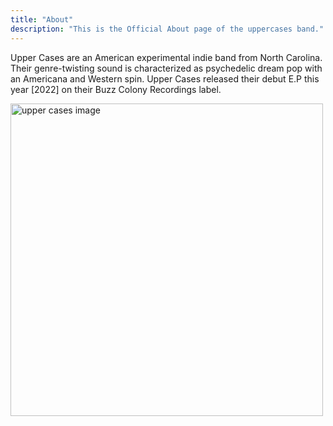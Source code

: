 ```yaml
---
title: "About"
description: "This is the Official About page of the uppercases band."
---
```


Upper Cases are an American experimental indie band from North Carolina. Their genre-twisting sound is characterized as psychedelic dream pop with an Americana and Western spin. Upper Cases released their debut E.P this year [2022] on their Buzz Colony Recordings label.

<img src="/Upper_Cases_art_stripes&flowers.png" alt="upper cases image" 
     height="500" class="center"/>
